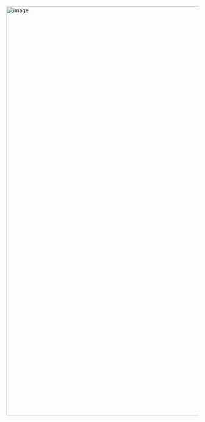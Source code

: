 <img width="1072" alt="image" src="https://github.com/RevadiSundaram/ICodeThis-Projects/assets/47391816/3e0a769e-3e38-4e9e-a72e-028f52f6a960">
